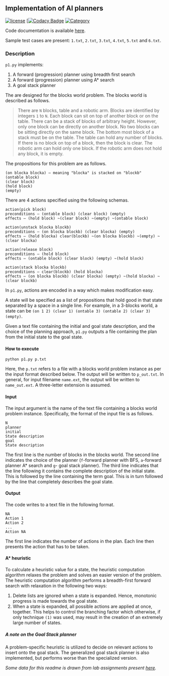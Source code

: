 ## Implementation of AI planners
[![license](https://img.shields.io/github/license/mashape/apistatus.svg?maxAge=2592000)](https://github.com/agarwalt/ai-planners/blob/master/LICENSE.md) [[![Codacy Badge](https://api.codacy.com/project/badge/Grade/54144b16d2ee4d778ada8822ec9cc7ae)](https://www.codacy.com/app/agarwal/ai-planners?utm_source=github.com&amp;utm_medium=referral&amp;utm_content=agarwalt/ai-planners&amp;utm_campaign=Badge_Grade) [![Category](https://img.shields.io/badge/Category-Coursework-ff69b4.svg)](https://github.com/agarwalt/ai-planners)

Code documentation is available <a href="http://agarwalt.github.io/ai-planners/" target="_blank">here</a>.

Sample test cases are present: `1.txt`, `2.txt`, `3.txt`, `4.txt`, `5.txt` and `6.txt`.

### Description

`p1.py` implements:

1. A forward (progression) planner using breadth first search
2. A forward (progression) planner using A* search
3. A goal stack planner

The are designed for the blocks world problem. The blocks world is described as follows.

> There are `N` blocks, table and a robotic arm. Blocks are identified by integers `1` to `N`. Each block can sit on top of another block or on the table. There can be a stack of blocks of arbitrary height. However, only one block can be directly on another block. No two blocks can be sitting directly on the same block. The bottom most block of a stack must be on the table. The table can hold any number of blocks. If there is no block on top of a block, then the block is clear. The robotic arm can hold only one block. If the robotic arm does not hold any block, it is empty.

The propositions for this problem are as follows.

```
(on blocka blocka) – meaning "blocka" is stacked on "blockb" 
(ontable block)
(clear block)
(hold block)
(empty)
```

There are 4 actions specified using the following schemas.

```
action(pick block)
preconditions – (ontable block) (clear block) (empty)
effects – (hold block) ~(clear block) ~(empty) ~(ontable block)
```

```
action(unstack blocka blockb)
preconditions – (on blocka blockb) (clear blocka) (empty)
effects – (hold blocka) clear(blockb) ~(on blocka blockb) ~(empty) ~(clear blocka)
```

```
action(release block)
preconditions – (hold block)
effects – (ontable block) (clear block) (empty) ~(hold block)
```

```
action(stack blocka blockb)
preconditions – clear(blockb) (hold blocka)
effects – (on blocka blockb) (clear blocka) (empty) ~(hold blocka) ~(clear blockb)
```

In `p1.py`, actions are encoded in a way which makes modification easy.

A state will be specified as a list of propositions that hold good in that state separated by a space in a single line. For example, in a 3-blocks world, a state can be `(on 1 2) (clear 1) (ontable 3) (ontable 2) (clear 3) (empty)`.

Given a text file containing the initial and goal state description, and the choice of the planning approach, `p1.py` outputs a file containing the plan from the initial state to the goal state.

#### How to execute  
`python p1.py p.txt`

Here, the `p.txt` refers to a file with a blocks world problem instance as per the input format described below. The output will be written to `p_out.txt`. In general, for input filename `name.ext`, the output will be written to `name_out.ext`. A three-letter extension is assumed. 

#### Input  
The input argument is the name of the text file containing a blocks world problem instance. Specifically, the format of the input file is as follows.

```
N
planner
initial
State description
goal
State description
```

The first line is the number of blocks in the blocks world. The second line indicates the choice of the planner (`f`-forward planner with BFS, `a`-forward planner A* search and `g`- goal stack planner). The third line indicates that the line following it contains the complete description of the initial state. This is followed by the line containing the term goal. This is in turn followed by the line that completely describes the goal state.

#### Output
The code writes to a text file in the following format.

```
NA
Action 1
Action 2
...
Action NA
```

The first line indicates the number of actions in the plan. Each line then presents the action that has to be taken. 

#### A* heuristic

To calculate a heuristic value for a state, the heuristic computation algorithm relaxes the problem and solves an easier version of the problem. The heuristic computation algorithm performs a breadth-first forward search with relaxation in the following two ways:

1. Delete lists are ignored when a state is expanded. Hence, monotonic progress is made
towards the goal state.
2. When a state is expanded, all possible actions are applied at once, together. This helps to
control the branching factor which otherwise, if only technique `(1)` was used, may result in the creation of an extremely large number of states.

##### A note on the Goal Stack planner

A problem-specific heuristic is utilized to decide on relevant actions to insert onto the goal stack. The generalized goal stack planner is also implemented, but performs worse than the specialized version. 

*Some data for this readme is drawn from lab assignments present <a href="http://cse.iitrpr.ac.in/ckn/courses/s2016/csl452/csl452.html#labs" target="_blank">here</a>.*
